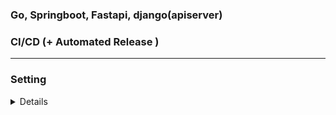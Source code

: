 ### Go, Springboot, Fastapi, django(apiserver)

### CI/CD (+ Automated Release )






---


### Setting
<details>

### MySQL / MongoDB with Docker
window 환경
```

docker run -d --name mysql-container -e MYSQL_ROOT_PASSWORD=rootpw -e MYSQL_DATABASE=testdb -p 3306:3306 mysql:8

docker run -d --name mongo-container -e MONGO_INITDB_ROOT_USERNAME=admin -e MONGO_INITDB_ROOT_PASSWORD=adminpw -p 27017:27017 mongo:6


docker exec -it mysql-container mysql -u root -p


docker exec -it mongo-container mongosh -u admin -p adminpw --authenticationDatabase admin


```


### MySQL
```
MYSQL_USER=root
MYSQL_PASSWORD=123qwe
MYSQL_HOST=localhost
MYSQL_PORT=3306
MYSQL_DB=testdb

```

db / 테이블생성
```
CREATE DATABASE IF NOT EXISTS testdb;
USE testdb;

CREATE TABLE users (
    id INT AUTO_INCREMENT PRIMARY KEY,
    name VARCHAR(50),
    email VARCHAR(50) UNIQUE
);
```



더미데이터

```sql
INSERT INTO users (name, email) VALUES
('Alice', 'alice@example.com'),
('Bob', 'bob@example.com'),
('Charlie', 'charlie@example.com');
```

### MongoDB

docker로 설치

```
use testdb
db.createCollection("users")


show dbs              // testdb가 실제로 생겼는지 확인
show collections      // users 컬렉션이 보이는지 확인




db.users.find().pretty()
```


더미테이터

```
db.users.insertMany([
  { name: 'Bob', email: 'bob@example.com' },
  { name: 'Charlie', email: 'charlie@example.com' },
  { name: 'dd', email: 'ddd' },
  { name: 'Eve', email: 'eve@example.com' },
  { name: 'Frank', email: 'frank@example.com' },
  { name: 'Grace', email: 'grace@example.com' },
  { name: 'Hank', email: 'hank@example.com' },
  { name: 'Ivy', email: 'ivy@example.com' },
  { name: 'Jack', email: 'jack@example.com' }
])

```

### 실행

1. 가상환경생성 `python3 -m venv venv`

2. mac: `source venv/bin/activate`  Windows일 경우: `.\venv\Scripts\Activate.ps1`

3. pip install -r requirements.txt

4. uvicorn main:app --reload

</details>
